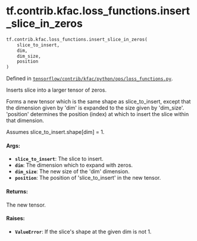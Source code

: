 <div itemscope itemtype="http://developers.google.com/ReferenceObject">
<meta itemprop="name" content="tf.contrib.kfac.loss_functions.insert_slice_in_zeros" />
</div>

# tf.contrib.kfac.loss_functions.insert_slice_in_zeros

``` python
tf.contrib.kfac.loss_functions.insert_slice_in_zeros(
    slice_to_insert,
    dim,
    dim_size,
    position
)
```



Defined in [`tensorflow/contrib/kfac/python/ops/loss_functions.py`](https://www.tensorflow.org/code/tensorflow/contrib/kfac/python/ops/loss_functions.py).

Inserts slice into a larger tensor of zeros.

Forms a new tensor which is the same shape as slice_to_insert, except that
the dimension given by 'dim' is expanded to the size given by 'dim_size'.
'position' determines the position (index) at which to insert the slice within
that dimension.

Assumes slice_to_insert.shape[dim] = 1.

#### Args:

* <b>`slice_to_insert`</b>: The slice to insert.
* <b>`dim`</b>: The dimension which to expand with zeros.
* <b>`dim_size`</b>: The new size of the 'dim' dimension.
* <b>`position`</b>: The position of 'slice_to_insert' in the new tensor.


#### Returns:

The new tensor.


#### Raises:

* <b>`ValueError`</b>: If the slice's shape at the given dim is not 1.